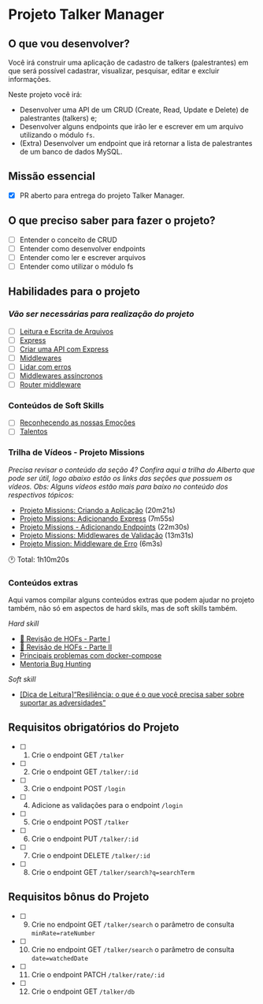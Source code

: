 # Projeto Talker Manager

## O que vou desenvolver?

Você irá construir uma aplicação de cadastro de talkers (palestrantes) em que será possível cadastrar, visualizar, pesquisar, editar e excluir informações.

Neste projeto você irá:

- Desenvolver uma API de um CRUD (Create, Read, Update e Delete) de palestrantes (talkers) e;
- Desenvolver alguns endpoints que irão ler e escrever em um arquivo utilizando o módulo `fs`.
- (Extra) Desenvolver um endpoint que irá retornar a lista de palestrantes de um banco de dados MySQL.

## Missão essencial

- [X] PR aberto para entrega do projeto Talker Manager.

## O que preciso saber para fazer o projeto?

- [ ] Entender o conceito de CRUD
- [ ] Entender como desenvolver endpoints
- [ ] Entender como ler e escrever arquivos
- [ ] Entender como utilizar o módulo fs

## Habilidades para o projeto

### *Vão ser necessárias para realização do projeto*

- [ ] [Leitura e Escrita de Arquivos](https://app.betrybe.com/learn/course/5e938f69-6e32-43b3-9685-c936530fd326/module/94d0e996-1827-4fbc-bc24-c99fb592925b/section/2ed87e4f-9049-4314-8091-8f71b1925cf6/day/08afed28-2d18-4256-a8b9-a15ae8eb3375/lesson/1a1fc25d-0aab-438b-8382-1501cd4962ff)
- [ ] [Express](https://app.betrybe.com/learn/course/5e938f69-6e32-43b3-9685-c936530fd326/module/94d0e996-1827-4fbc-bc24-c99fb592925b/section/2ed87e4f-9049-4314-8091-8f71b1925cf6/day/4982a599-9832-419e-a96b-3fe1db634c3e/lesson/0290ddd3-3a5f-4ce2-aebc-d6e3e9f5854e)
- [ ] [Criar uma API com Express](https://app.betrybe.com/learn/course/5e938f69-6e32-43b3-9685-c936530fd326/module/94d0e996-1827-4fbc-bc24-c99fb592925b/section/2ed87e4f-9049-4314-8091-8f71b1925cf6/day/4982a599-9832-419e-a96b-3fe1db634c3e/lesson/0ca9d8cc-c80d-4296-931b-d3e3833795ba)
- [ ] [Middlewares](https://app.betrybe.com/learn/course/5e938f69-6e32-43b3-9685-c936530fd326/module/94d0e996-1827-4fbc-bc24-c99fb592925b/section/2ed87e4f-9049-4314-8091-8f71b1925cf6/day/27d3ea73-4725-48c0-b38c-8acc4dc4d40a/lesson/e3f0b1ef-d574-45ef-abb3-22a6ea384448)
- [ ] [Lidar com erros](https://app.betrybe.com/learn/course/5e938f69-6e32-43b3-9685-c936530fd326/module/94d0e996-1827-4fbc-bc24-c99fb592925b/section/2ed87e4f-9049-4314-8091-8f71b1925cf6/day/27d3ea73-4725-48c0-b38c-8acc4dc4d40a/lesson/8637f4e5-9ea6-4bdb-8fad-0e10384f26d9)
- [ ] [Middlewares assíncronos](https://app.betrybe.com/learn/course/5e938f69-6e32-43b3-9685-c936530fd326/module/94d0e996-1827-4fbc-bc24-c99fb592925b/section/2ed87e4f-9049-4314-8091-8f71b1925cf6/day/27d3ea73-4725-48c0-b38c-8acc4dc4d40a/lesson/7c6ef235-b4b5-41d3-85c4-54b53169c15f)
- [ ] [Router middleware](https://app.betrybe.com/learn/course/5e938f69-6e32-43b3-9685-c936530fd326/module/94d0e996-1827-4fbc-bc24-c99fb592925b/section/2ed87e4f-9049-4314-8091-8f71b1925cf6/day/27d3ea73-4725-48c0-b38c-8acc4dc4d40a/lesson/cda94a05-9e87-4f4b-a109-08ca198617c6)

### Conteúdos de Soft Skills

- [ ] [Reconhecendo as nossas Emoções](https://app.betrybe.com/learn/course/5e938f69-6e32-43b3-9685-c936530fd326/module/2e0692c9-e226-4e95-860a-b4cad80e3c3c/section/d041930c-2861-493a-ab7e-9f566aa90d29/day/5b748ff2-db33-4356-95c8-709c9ff40263/lesson/b9ef55ce-a2c5-411b-914b-1cbdc5a00cc5)
- [ ] [Talentos](https://app.betrybe.com/learn/course/5e938f69-6e32-43b3-9685-c936530fd326/module/2e0692c9-e226-4e95-860a-b4cad80e3c3c/section/d041930c-2861-493a-ab7e-9f566aa90d29/day/2695cf47-7499-4f7c-b91e-7f83b998476b/lesson/f3c9b5d4-8790-424b-afac-411631efd46c)

### Trilha de Vídeos - Projeto Missions

*Precisa revisar o conteúdo da seção 4? Confira aqui a trilha do Alberto que pode ser útil, logo abaixo estão os links das seções que possuem os vídeos. Obs: Alguns vídeos estão mais para baixo no conteúdo dos respectivos tópicos:*

- [Projeto Missions: Criando a Aplicação](https://app.betrybe.com/learn/course/5e938f69-6e32-43b3-9685-c936530fd326/module/94d0e996-1827-4fbc-bc24-c99fb592925b/section/2ed87e4f-9049-4314-8091-8f71b1925cf6/day/08afed28-2d18-4256-a8b9-a15ae8eb3375/lesson/1a1fc25d-0aab-438b-8382-1501cd4962ff) (20m21s)
- [Projeto Missions: Adicionando Express](https://app.betrybe.com/learn/course/5e938f69-6e32-43b3-9685-c936530fd326/module/94d0e996-1827-4fbc-bc24-c99fb592925b/section/2ed87e4f-9049-4314-8091-8f71b1925cf6/day/4982a599-9832-419e-a96b-3fe1db634c3e/lesson/0290ddd3-3a5f-4ce2-aebc-d6e3e9f5854e) (7m55s)
- [Projeto Missions - Adicionando Endpoints](https://app.betrybe.com/learn/course/5e938f69-6e32-43b3-9685-c936530fd326/module/94d0e996-1827-4fbc-bc24-c99fb592925b/section/2ed87e4f-9049-4314-8091-8f71b1925cf6/day/4982a599-9832-419e-a96b-3fe1db634c3e/lesson/0ca9d8cc-c80d-4296-931b-d3e3833795ba) (22m30s)
- [Projeto Missions: Middlewares de Validação](https://app.betrybe.com/learn/course/5e938f69-6e32-43b3-9685-c936530fd326/module/94d0e996-1827-4fbc-bc24-c99fb592925b/section/2ed87e4f-9049-4314-8091-8f71b1925cf6/day/27d3ea73-4725-48c0-b38c-8acc4dc4d40a/lesson/e3f0b1ef-d574-45ef-abb3-22a6ea384448) (13m31s)
- [Projeto Mission: Middleware de Erro](https://app.betrybe.com/learn/course/5e938f69-6e32-43b3-9685-c936530fd326/module/94d0e996-1827-4fbc-bc24-c99fb592925b/section/2ed87e4f-9049-4314-8091-8f71b1925cf6/day/27d3ea73-4725-48c0-b38c-8acc4dc4d40a/lesson/8637f4e5-9ea6-4bdb-8fad-0e10384f26d9) (6m3s)

🕐  Total: 1h10m20s


### Conteúdos extras

Aqui vamos compilar alguns conteúdos extras que podem ajudar no projeto também, não só em aspectos de hard skils, mas de soft skills também.

*Hard skill*

* [:pill:  Revisão de HOFs - Parte I ](https://app.betrybe.com/learn/course/5e938f69-6e32-43b3-9685-c936530fd326/live-lectures/7e707fad-b060-4558-8df9-de22c2ec992a/recording/90673587-e958-4a75-a025-80fa518960c4)
* [:pill:  Revisão de HOFs - Parte II ](https://app.betrybe.com/learn/course/5e938f69-6e32-43b3-9685-c936530fd326/live-lectures/7e707fad-b060-4558-8df9-de22c2ec992a/recording/f5157fb1-4fdf-413f-9988-248c7e2d9f4c)
* [Principais problemas com docker-compose](https://app.betrybe.com/learn/course/5e938f69-6e32-43b3-9685-c936530fd326/live-lectures/7e707fad-b060-4558-8df9-de22c2ec992a/recording/9ec2b750-5aac-4cc2-ab43-61093c7e9ff3)
* [Mentoria Bug Hunting](https://app.betrybe.com/learn/course/5e938f69-6e32-43b3-9685-c936530fd326/live-lectures/7e707fad-b060-4558-8df9-de22c2ec992a/recording/13e65064-459d-4a16-b961-645ed02e3cfe)

*Soft skill*
* [[Dica de Leitura]“Resiliência: o que é o que você precisa saber sobre suportar as adversidades”](https://trybecourse.slack.com/archives/C0370KS57QW/p1664555400890399)


## Requisitos obrigatórios do Projeto

- [ ] 1. Crie o endpoint GET `/talker`
- [ ] 2. Crie o endpoint GET `/talker/:id`
- [ ] 3. Crie o endpoint POST `/login`
- [ ] 4. Adicione as validações para o endpoint `/login`
- [ ] 5. Crie o endpoint POST `/talker`
- [ ] 6. Crie o endpoint PUT `/talker/:id`
- [ ] 7. Crie o endpoint DELETE `/talker/:id`
- [ ] 8. Crie o endpoint GET `/talker/search?q=searchTerm`

## Requisitos bônus do Projeto

- [ ] 9. Crie no endpoint GET `/talker/search` o parâmetro de consulta `minRate=rateNumber`
- [ ] 10. Crie no endpoint GET `/talker/search` o parâmetro de consulta `date=watchedDate`
- [ ] 11. Crie o endpoint PATCH `/talker/rate/:id`
- [ ] 12. Crie o endpoint GET `/talker/db`
